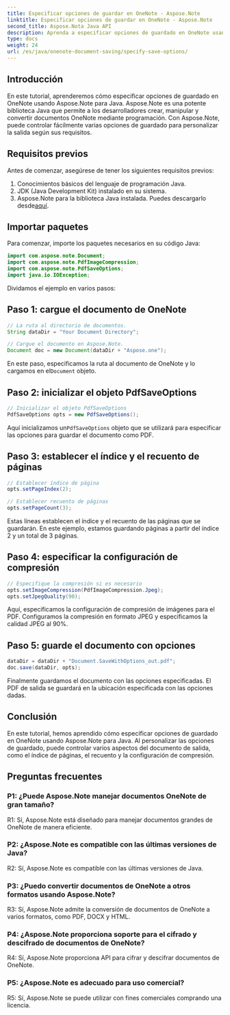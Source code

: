 ```yaml
---
title: Especificar opciones de guardar en OneNote - Aspose.Note
linktitle: Especificar opciones de guardar en OneNote - Aspose.Note
second_title: Aspose.Nota Java API
description: Aprenda a especificar opciones de guardado en OneNote usando Aspose.Note para Java. Personalice las configuraciones de índice, recuento y compresión de páginas sin esfuerzo.
type: docs
weight: 24
url: /es/java/onenote-document-saving/specify-save-options/
---
```

## Introducción

En este tutorial, aprenderemos cómo especificar opciones de guardado en OneNote usando Aspose.Note para Java. Aspose.Note es una potente biblioteca Java que permite a los desarrolladores crear, manipular y convertir documentos OneNote mediante programación. Con Aspose.Note, puede controlar fácilmente varias opciones de guardado para personalizar la salida según sus requisitos.

## Requisitos previos

Antes de comenzar, asegúrese de tener los siguientes requisitos previos:

1. Conocimientos básicos del lenguaje de programación Java.
2. JDK (Java Development Kit) instalado en su sistema.
3.  Aspose.Note para la biblioteca Java instalada. Puedes descargarlo desde[aquí](https://releases.aspose.com/note/java/).

## Importar paquetes

Para comenzar, importe los paquetes necesarios en su código Java:

```java
import com.aspose.note.Document;
import com.aspose.note.PdfImageCompression;
import com.aspose.note.PdfSaveOptions;
import java.io.IOException;
```

Dividamos el ejemplo en varios pasos:

## Paso 1: cargue el documento de OneNote

```java
// La ruta al directorio de documentos.
String dataDir = "Your Document Directory";

// Cargue el documento en Aspose.Note.
Document doc = new Document(dataDir + "Aspose.one");
```

 En este paso, especificamos la ruta al documento de OneNote y lo cargamos en el`Document` objeto.

## Paso 2: inicializar el objeto PdfSaveOptions

```java
// Inicializar el objeto PdfSaveOptions
PdfSaveOptions opts = new PdfSaveOptions();
```

 Aquí inicializamos un`PdfSaveOptions` objeto que se utilizará para especificar las opciones para guardar el documento como PDF.

## Paso 3: establecer el índice y el recuento de páginas

```java
// Establecer índice de página
opts.setPageIndex(2);

// Establecer recuento de páginas
opts.setPageCount(3);
```

Estas líneas establecen el índice y el recuento de las páginas que se guardarán. En este ejemplo, estamos guardando páginas a partir del índice 2 y un total de 3 páginas.

## Paso 4: especificar la configuración de compresión

```java
// Especifique la compresión si es necesario
opts.setImageCompression(PdfImageCompression.Jpeg);
opts.setJpegQuality(90);
```

Aquí, especificamos la configuración de compresión de imágenes para el PDF. Configuramos la compresión en formato JPEG y especificamos la calidad JPEG al 90%.

## Paso 5: guarde el documento con opciones

```java
dataDir = dataDir + "Document.SaveWithOptions_out.pdf";
doc.save(dataDir, opts);
```

Finalmente guardamos el documento con las opciones especificadas. El PDF de salida se guardará en la ubicación especificada con las opciones dadas.

## Conclusión

En este tutorial, hemos aprendido cómo especificar opciones de guardado en OneNote usando Aspose.Note para Java. Al personalizar las opciones de guardado, puede controlar varios aspectos del documento de salida, como el índice de páginas, el recuento y la configuración de compresión.

## Preguntas frecuentes

### P1: ¿Puede Aspose.Note manejar documentos OneNote de gran tamaño?

R1: Sí, Aspose.Note está diseñado para manejar documentos grandes de OneNote de manera eficiente.

### P2: ¿Aspose.Note es compatible con las últimas versiones de Java?

R2: Sí, Aspose.Note es compatible con las últimas versiones de Java.

### P3: ¿Puedo convertir documentos de OneNote a otros formatos usando Aspose.Note?

R3: Sí, Aspose.Note admite la conversión de documentos de OneNote a varios formatos, como PDF, DOCX y HTML.

### P4: ¿Aspose.Note proporciona soporte para el cifrado y descifrado de documentos de OneNote?

R4: Sí, Aspose.Note proporciona API para cifrar y descifrar documentos de OneNote.

### P5: ¿Aspose.Note es adecuado para uso comercial?

R5: Sí, Aspose.Note se puede utilizar con fines comerciales comprando una licencia.